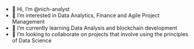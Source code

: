 - 👋 Hi, I’m @nich-analyst
- 👀 I’m interested in Data Analytics, Finance and Agile Project Management
- 🌱 I’m currently learning Data Analysis and blockchain development
- 💞️ I’m looking to collaborate on projects that involve using the principles of Data Science
<!---
nich-analyst/nich-analyst is a ✨ special ✨ repository because its `README.md` (this file) appears on your GitHub profile.
You can click the Preview link to take a look at your changes.
--->
